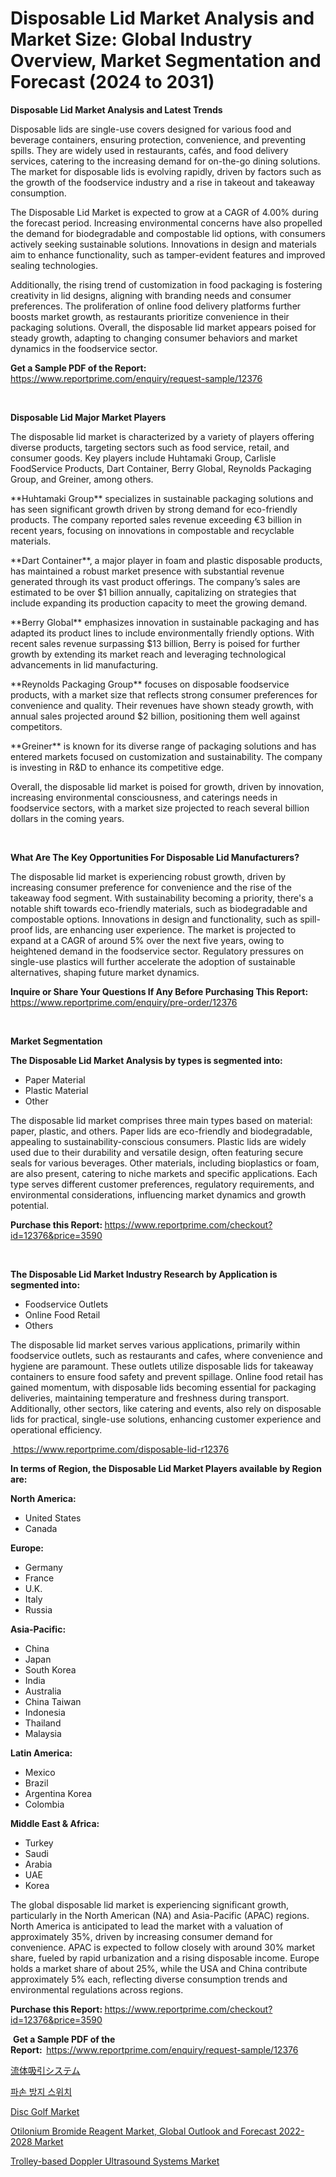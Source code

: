 <p><h1>Disposable Lid Market Analysis and Market Size: Global Industry Overview, Market Segmentation and Forecast (2024 to 2031)</h1></p><p><strong>Disposable Lid Market Analysis and Latest Trends</strong></p>
<p><p>Disposable lids are single-use covers designed for various food and beverage containers, ensuring protection, convenience, and preventing spills. They are widely used in restaurants, cafés, and food delivery services, catering to the increasing demand for on-the-go dining solutions. The market for disposable lids is evolving rapidly, driven by factors such as the growth of the foodservice industry and a rise in takeout and takeaway consumption.</p><p>The Disposable Lid Market is expected to grow at a CAGR of 4.00% during the forecast period. Increasing environmental concerns have also propelled the demand for biodegradable and compostable lid options, with consumers actively seeking sustainable solutions. Innovations in design and materials aim to enhance functionality, such as tamper-evident features and improved sealing technologies. </p><p>Additionally, the rising trend of customization in food packaging is fostering creativity in lid designs, aligning with branding needs and consumer preferences. The proliferation of online food delivery platforms further boosts market growth, as restaurants prioritize convenience in their packaging solutions. Overall, the disposable lid market appears poised for steady growth, adapting to changing consumer behaviors and market dynamics in the foodservice sector.</p></p>
<p><strong>Get a Sample PDF of the Report:&nbsp;</strong> <a href="https://www.reportprime.com/enquiry/request-sample/12376">https://www.reportprime.com/enquiry/request-sample/12376</a></p>
<p>&nbsp;</p>
<p><strong>Disposable Lid Major Market Players</strong></p>
<p><p>The disposable lid market is characterized by a variety of players offering diverse products, targeting sectors such as food service, retail, and consumer goods. Key players include Huhtamaki Group, Carlisle FoodService Products, Dart Container, Berry Global, Reynolds Packaging Group, and Greiner, among others.</p><p>**Huhtamaki Group** specializes in sustainable packaging solutions and has seen significant growth driven by strong demand for eco-friendly products. The company reported sales revenue exceeding €3 billion in recent years, focusing on innovations in compostable and recyclable materials.</p><p>**Dart Container**, a major player in foam and plastic disposable products, has maintained a robust market presence with substantial revenue generated through its vast product offerings. The company’s sales are estimated to be over $1 billion annually, capitalizing on strategies that include expanding its production capacity to meet the growing demand.</p><p>**Berry Global** emphasizes innovation in sustainable packaging and has adapted its product lines to include environmentally friendly options. With recent sales revenue surpassing $13 billion, Berry is poised for further growth by extending its market reach and leveraging technological advancements in lid manufacturing.</p><p>**Reynolds Packaging Group** focuses on disposable foodservice products, with a market size that reflects strong consumer preferences for convenience and quality. Their revenues have shown steady growth, with annual sales projected around $2 billion, positioning them well against competitors.</p><p>**Greiner** is known for its diverse range of packaging solutions and has entered markets focused on customization and sustainability. The company is investing in R&D to enhance its competitive edge.</p><p>Overall, the disposable lid market is poised for growth, driven by innovation, increasing environmental consciousness, and caterings needs in foodservice sectors, with a market size projected to reach several billion dollars in the coming years.</p></p>
<p>&nbsp;</p>
<p><strong>What Are The Key Opportunities For Disposable Lid Manufacturers?</strong></p>
<p><p>The disposable lid market is experiencing robust growth, driven by increasing consumer preference for convenience and the rise of the takeaway food segment. With sustainability becoming a priority, there's a notable shift towards eco-friendly materials, such as biodegradable and compostable options. Innovations in design and functionality, such as spill-proof lids, are enhancing user experience. The market is projected to expand at a CAGR of around 5% over the next five years, owing to heightened demand in the foodservice sector. Regulatory pressures on single-use plastics will further accelerate the adoption of sustainable alternatives, shaping future market dynamics.</p></p>
<p><strong>Inquire or Share Your Questions If Any Before Purchasing This Report:</strong> <a href="https://www.reportprime.com/enquiry/pre-order/12376">https://www.reportprime.com/enquiry/pre-order/12376</a></p>
<p>&nbsp;</p>
<p><strong>Market Segmentation</strong></p>
<p><strong>The Disposable Lid Market Analysis by types is segmented into:</strong></p>
<p><ul><li>Paper Material</li><li>Plastic Material</li><li>Other</li></ul></p>
<p><p>The disposable lid market comprises three main types based on material: paper, plastic, and others. Paper lids are eco-friendly and biodegradable, appealing to sustainability-conscious consumers. Plastic lids are widely used due to their durability and versatile design, often featuring secure seals for various beverages. Other materials, including bioplastics or foam, are also present, catering to niche markets and specific applications. Each type serves different customer preferences, regulatory requirements, and environmental considerations, influencing market dynamics and growth potential.</p></p>
<p><strong>Purchase this Report:&nbsp;</strong><a href="https://www.reportprime.com/checkout?id=12376&price=3590">https://www.reportprime.com/checkout?id=12376&price=3590</a></p>
<p>&nbsp;</p>
<p><strong>The Disposable Lid Market Industry Research by Application is segmented into:</strong></p>
<p><ul><li>Foodservice Outlets</li><li>Online Food Retail</li><li>Others</li></ul></p>
<p><p>The disposable lid market serves various applications, primarily within foodservice outlets, such as restaurants and cafes, where convenience and hygiene are paramount. These outlets utilize disposable lids for takeaway containers to ensure food safety and prevent spillage. Online food retail has gained momentum, with disposable lids becoming essential for packaging deliveries, maintaining temperature and freshness during transport. Additionally, other sectors, like catering and events, also rely on disposable lids for practical, single-use solutions, enhancing customer experience and operational efficiency.</p></p>
<p><a href="https://www.reportprime.com/disposable-lid-r12376">&nbsp;https://www.reportprime.com/disposable-lid-r12376</a></p>
<p><strong>In terms of Region, the Disposable Lid Market Players available by Region are:</strong></p>
<p>
    <p> <strong> North America: </strong>
        <ul>
            <li>United States</li>
            <li>Canada</li>
        </ul>
        </p> 
    <p> <strong> Europe: </strong>
        <ul>
            <li>Germany</li>
            <li>France</li>
            <li>U.K.</li>
            <li>Italy</li>
            <li>Russia</li>
        </ul>
        </p> 
    <p> <strong> Asia-Pacific: </strong>
        <ul>
            <li>China</li>
            <li>Japan</li>
            <li>South Korea</li>
            <li>India</li>
            <li>Australia</li>
            <li>China Taiwan</li>
            <li>Indonesia</li>
            <li>Thailand</li>
            <li>Malaysia</li>
        </ul>
        </p> 
    <p> <strong> Latin America: </strong>
        <ul>
            <li>Mexico</li>
            <li>Brazil</li>
            <li>Argentina Korea</li>
            <li>Colombia</li>
        </ul>
        </p> 
    <p> <strong> Middle East & Africa: </strong>
        <ul>
            <li>Turkey</li>
            <li>Saudi</li>
            <li>Arabia</li>
            <li>UAE</li>
            <li>Korea</li>
        </ul>
    </p>
    </p>
<p><p>The global disposable lid market is experiencing significant growth, particularly in the North American (NA) and Asia-Pacific (APAC) regions. North America is anticipated to lead the market with a valuation of approximately 35%, driven by increasing consumer demand for convenience. APAC is expected to follow closely with around 30% market share, fueled by rapid urbanization and a rising disposable income. Europe holds a market share of about 25%, while the USA and China contribute approximately 5% each, reflecting diverse consumption trends and environmental regulations across regions.</p></p>
<p><strong>Purchase this Report: </strong><a href="https://www.reportprime.com/checkout?id=12376&price=3590">https://www.reportprime.com/checkout?id=12376&price=3590</a></p>
<p>&nbsp;<strong>Get a Sample PDF of the Report:&nbsp;&nbsp;</strong><a href="https://www.reportprime.com/enquiry/request-sample/12376">https://www.reportprime.com/enquiry/request-sample/12376</a></p>
<p><strong></strong></p>
<p><p><a href="https://medium.com/@ertg45hg/%E6%B5%81%E4%BD%93%E5%90%B8%E5%BC%95%E3%82%B7%E3%82%B9%E3%83%86%E3%83%A0%E5%B8%82%E5%A0%B4-%E3%82%B0%E3%83%AD%E3%83%BC%E3%83%90%E3%83%AB%E5%B8%82%E5%A0%B4%E5%8B%95%E5%90%91%E3%81%A8%E8%B2%A9%E5%A3%B2%E3%83%88%E3%83%AC%E3%83%B3%E3%83%892024%E5%B9%B4%E3%81%8B%E3%82%892031%E5%B9%B4%E3%81%BE%E3%81%A7-4745165197ac">流体吸引システム</a></p><p><a href="https://medium.com/@scothall80/2024%EB%85%84%EB%B6%80%ED%84%B0-2031%EB%85%84%EA%B9%8C%EC%A7%80%EC%9D%98-%EB%B0%98%EC%9C%A0%ED%95%B4-%EC%8A%A4%EC%9C%84%EC%B9%98-%EC%8B%9C%EC%9E%A5-%EC%A0%90%EC%9C%A0%EC%9C%A8-%EB%B0%8F-%EA%B2%BD%EC%9F%81-%ED%99%98%EA%B2%BD%EC%97%90-%EB%8C%80%ED%95%9C-%ED%86%B5%EC%B0%B0%EB%A0%A5-e8323a0c2f90">파손 방지 스위치</a></p><p><a href="https://github.com/tamvrosiya/Market-Research-Report-List-5/blob/main/disc-golf-market.md">Disc Golf Market</a></p><p><a href="https://www.linkedin.com/pulse/insights-otilonium-bromide-reagent-market-global-outlook-forecast-mrgwf?trackingId=nFYz%2F1CxSy6rIwWy%2B1iMuQ%3D%3D">Otilonium Bromide Reagent Market, Global Outlook and Forecast 2022-2028 Market</a></p><p><a href="https://issuu.com/reportprime-2/docs/trolley-based-doppler-ultrasound-sy_ce10ec79303265">Trolley-based Doppler Ultrasound Systems Market</a></p></p>